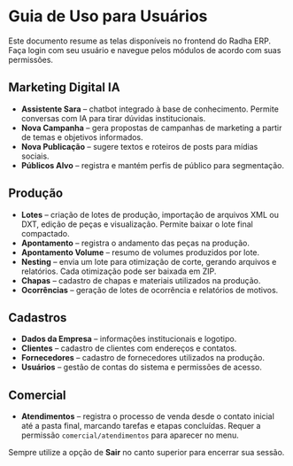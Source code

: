 # Guia de Uso para Usuários

Este documento resume as telas disponíveis no frontend do Radha ERP.
Faça login com seu usuário e navegue pelos módulos de acordo com suas permissões.

## Marketing Digital IA
- **Assistente Sara** – chatbot integrado à base de conhecimento. Permite conversas com IA para tirar dúvidas institucionais.
- **Nova Campanha** – gera propostas de campanhas de marketing a partir de temas e objetivos informados.
- **Nova Publicação** – sugere textos e roteiros de posts para mídias sociais.
- **Públicos Alvo** – registra e mantém perfis de público para segmentação.

## Produção
- **Lotes** – criação de lotes de produção, importação de arquivos XML ou DXT, edição de peças e visualização. Permite baixar o lote final compactado.
- **Apontamento** – registra o andamento das peças na produção.
- **Apontamento Volume** – resumo de volumes produzidos por lote.
- **Nesting** – envia um lote para otimização de corte, gerando arquivos e relatórios. Cada otimização pode ser baixada em ZIP.
- **Chapas** – cadastro de chapas e materiais utilizados na produção.
- **Ocorrências** – geração de lotes de ocorrência e relatórios de motivos.

## Cadastros
- **Dados da Empresa** – informações institucionais e logotipo.
- **Clientes** – cadastro de clientes com endereços e contatos.
- **Fornecedores** – cadastro de fornecedores utilizados na produção.
- **Usuários** – gestão de contas do sistema e permissões de acesso.

## Comercial
- **Atendimentos** – registra o processo de venda desde o contato inicial até a pasta final, marcando tarefas e etapas concluídas. Requer a permissão `comercial/atendimentos` para aparecer no menu.

Sempre utilize a opção de **Sair** no canto superior para encerrar sua sessão.

